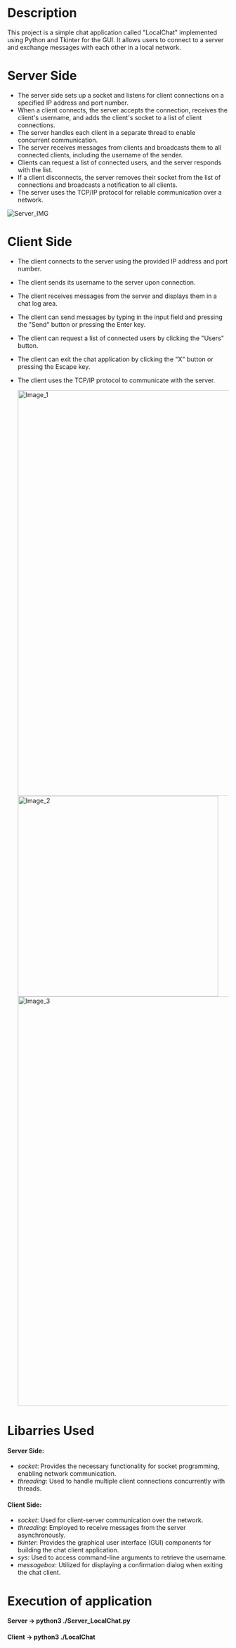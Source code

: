 # Description
This project is a simple chat application called "LocalChat" implemented using Python and Tkinter for the GUI. It allows users to connect to a server and exchange messages with each other in a local network.

# Server Side
- The server side sets up a socket and listens for client connections on a specified IP address and port number.
- When a client connects, the server accepts the connection, receives the client's username, and adds the client's socket to a list of client connections.
- The server handles each client in a separate thread to enable concurrent communication.
- The server receives messages from clients and broadcasts them to all connected clients, including the username of the sender.
- Clients can request a list of connected users, and the server responds with the list.
- If a client disconnects, the server removes their socket from the list of connections and broadcasts a notification to all clients.
- The server uses the TCP/IP protocol for reliable communication over a network.

![Server_IMG](https://github.com/Javierob02/LocalChat/assets/93495474/e6e956a2-5ef2-4c15-8e58-4b2acb763f95)

# Client Side
- The client connects to the server using the provided IP address and port number.
- The client sends its username to the server upon connection.
- The client receives messages from the server and displays them in a chat log area.
- The client can send messages by typing in the input field and pressing the "Send" button or pressing the Enter key.
- The client can request a list of connected users by clicking the "Users" button.
- The client can exit the chat application by clicking the "X" button or pressing the Escape key.
- The client uses the TCP/IP protocol to communicate with the server.

  <img width="924" alt="Image_1" src="https://github.com/Javierob02/LocalChat/assets/93495474/efc9def6-ec34-44dc-906a-4b410a6b7cae">

  <img width="456" alt="Image_2" src="https://github.com/Javierob02/LocalChat/assets/93495474/a5a40701-b146-4503-8cb6-1b99a29e1f56">

  <img width="933" alt="Image_3" src="https://github.com/Javierob02/LocalChat/assets/93495474/8d2afb0b-027b-4301-b876-bb10a79d2457">

# Libarries Used

#### Server Side:

- *socket*: Provides the necessary functionality for socket programming, enabling network communication.
- *threading*: Used to handle multiple client connections concurrently with threads.

#### Client Side:

- *socket*: Used for client-server communication over the network.
- *threading*: Employed to receive messages from the server asynchronously.
- *tkinter*: Provides the graphical user interface (GUI) components for building the chat client application.
- *sys*: Used to access command-line arguments to retrieve the username.
- *messagebox*: Utilized for displaying a confirmation dialog when exiting the chat client.

# Execution of application

#### Server -> python3 ./Server_LocalChat.py 

#### Client -> python3 ./LocalChat <username>


